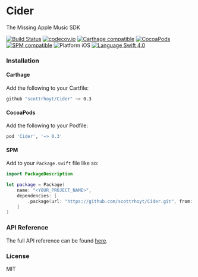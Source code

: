 # Cider
The Missing Apple Music SDK

[![Build Status](https://travis-ci.org/scottrhoyt/Cider.svg?branch=master)](https://travis-ci.org/scottrhoyt/Cider)
[![codecov.io](https://codecov.io/github/scottrhoyt/Cider/coverage.svg?branch=master)](https://codecov.io/github/scottrhoyt/Cider?branch=master)
[![Carthage compatible](https://img.shields.io/badge/Carthage-compatible-4BC51D.svg?style=flat)](https://github.com/Carthage/Carthage)
[![CocoaPods](https://img.shields.io/cocoapods/v/Cider.svg)](https://cocoapods.org/pods/Cider)
[![SPM compatible](https://img.shields.io/badge/SPM-compatible-brightgreen.svg)](https://github.com/apple/swift-package-manager)
![Platform iOS](https://img.shields.io/badge/Platform-iOS-blue.svg)
[![Language Swift 4.0](https://img.shields.io/badge/Language-Swift%204.0-orange.svg)](https://swift.org)

### Installation

#### Carthage

Add the following to your Cartfile:

```sh
github "scottrhoyt/Cider" ~> 0.3
```

#### CocoaPods

Add the following to your Podfile:

```sh
pod 'Cider', '~> 0.3'
```

#### SPM

Add to your `Package.swift` file like so:

```swift
import PackageDescription

let package = Package(
    name: "<YOUR_PROJECT_NAME>",
    dependencies: [
        .package(url: "https://github.com/scottrhoyt/Cider.git", from: "0.6.0")
    ]
)
```

### API Reference

The full API reference can be found [here](https://scottrhoyt.github.io/Cider).

### License

MIT
